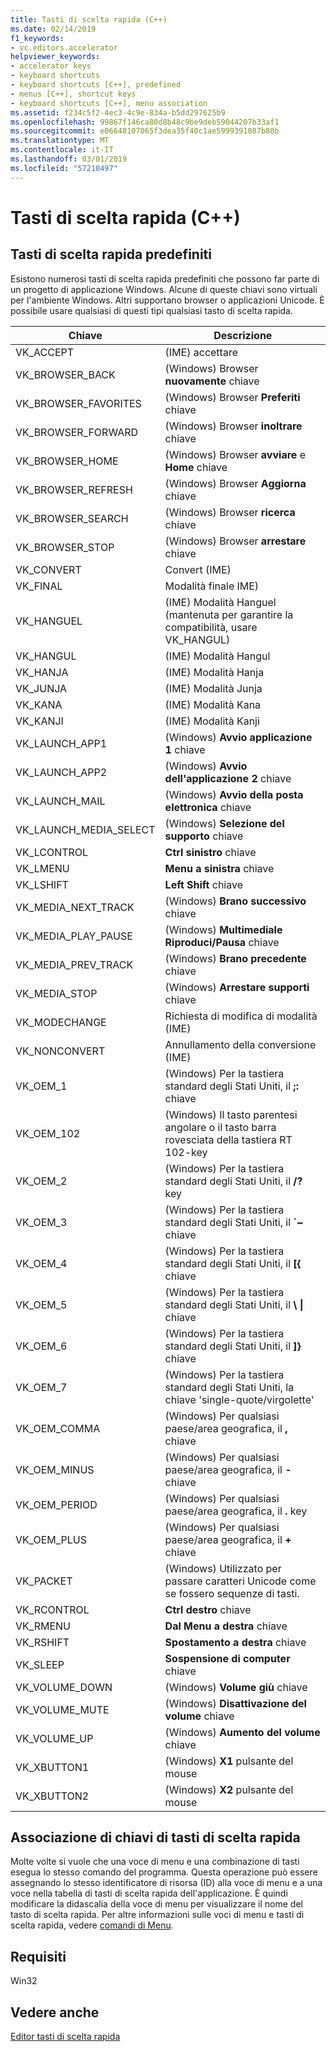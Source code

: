 ```yaml
---
title: Tasti di scelta rapida (C++)
ms.date: 02/14/2019
f1_keywords:
- vc.editors.accelerator
helpviewer_keywords:
- accelerator keys
- keyboard shortcuts
- keyboard shortcuts [C++], predefined
- menus [C++], shortcut keys
- keyboard shortcuts [C++], menu association
ms.assetid: f234c5f2-4ec3-4c9e-834a-b5dd297625b9
ms.openlocfilehash: 99867f146ca80d8b48c9be9deb59044207b33af1
ms.sourcegitcommit: e06648107065f3dea35f40c1ae5999391087b80b
ms.translationtype: MT
ms.contentlocale: it-IT
ms.lasthandoff: 03/01/2019
ms.locfileid: "57210497"
---
```

# <a name="accelerator-keys-c"></a>Tasti di scelta rapida (C++)

## <a name="predefined-accelerator-keys"></a>Tasti di scelta rapida predefiniti

Esistono numerosi tasti di scelta rapida predefiniti che possono far parte di un progetto di applicazione Windows. Alcune di queste chiavi sono virtuali per l'ambiente Windows. Altri supportano browser o applicazioni Unicode. È possibile usare qualsiasi di questi tipi qualsiasi tasto di scelta rapida.

|Chiave|Descrizione|
|---------|-----------------|
|VK_ACCEPT|(IME) accettare|
|VK_BROWSER_BACK|(Windows) Browser **nuovamente** chiave|
|VK_BROWSER_FAVORITES|(Windows) Browser **Preferiti** chiave|
|VK_BROWSER_FORWARD|(Windows) Browser **inoltrare** chiave|
|VK_BROWSER_HOME|(Windows) Browser **avviare** e **Home** chiave|
|VK_BROWSER_REFRESH|(Windows) Browser **Aggiorna** chiave|
|VK_BROWSER_SEARCH|(Windows) Browser **ricerca** chiave|
|VK_BROWSER_STOP|(Windows) Browser **arrestare** chiave|
|VK_CONVERT|Convert (IME)|
|VK_FINAL|Modalità finale IME)|
|VK_HANGUEL|(IME) Modalità Hanguel (mantenuta per garantire la compatibilità, usare VK_HANGUL)|
|VK_HANGUL|(IME) Modalità Hangul|
|VK_HANJA|(IME) Modalità Hanja|
|VK_JUNJA|(IME) Modalità Junja|
|VK_KANA|(IME) Modalità Kana|
|VK_KANJI|(IME) Modalità Kanji|
|VK_LAUNCH_APP1|(Windows) **Avvio applicazione 1** chiave|
|VK_LAUNCH_APP2|(Windows) **Avvio dell'applicazione 2** chiave|
|VK_LAUNCH_MAIL|(Windows) **Avvio della posta elettronica** chiave|
|VK_LAUNCH_MEDIA_SELECT|(Windows) **Selezione del supporto** chiave|
|VK_LCONTROL|**Ctrl sinistro** chiave|
|VK_LMENU|**Menu a sinistra** chiave|
|VK_LSHIFT|**Left Shift** chiave|
|VK_MEDIA_NEXT_TRACK|(Windows) **Brano successivo** chiave|
|VK_MEDIA_PLAY_PAUSE|(Windows) **Multimediale Riproduci/Pausa** chiave|
|VK_MEDIA_PREV_TRACK|(Windows) **Brano precedente** chiave|
|VK_MEDIA_STOP|(Windows) **Arrestare supporti** chiave|
|VK_MODECHANGE|Richiesta di modifica di modalità (IME)|
|VK_NONCONVERT|Annullamento della conversione (IME)|
|VK_OEM_1|(Windows) Per la tastiera standard degli Stati Uniti, il **;:** chiave|
|VK_OEM_102|(Windows) Il tasto parentesi angolare o il tasto barra rovesciata della tastiera RT 102-key|
|VK_OEM_2|(Windows) Per la tastiera standard degli Stati Uniti, il **/?** key|
|VK_OEM_3|(Windows) Per la tastiera standard degli Stati Uniti, il **`~** chiave|
|VK_OEM_4|(Windows) Per la tastiera standard degli Stati Uniti, il **[{** chiave|
|VK_OEM_5|(Windows) Per la tastiera standard degli Stati Uniti, il **\\ &#124;** chiave|
|VK_OEM_6|(Windows) Per la tastiera standard degli Stati Uniti, il **]}** chiave|
|VK_OEM_7|(Windows) Per la tastiera standard degli Stati Uniti, la chiave 'single-quote/virgolette'|
|VK_OEM_COMMA|(Windows) Per qualsiasi paese/area geografica, il **,** chiave|
|VK_OEM_MINUS|(Windows) Per qualsiasi paese/area geografica, il **-** chiave|
|VK_OEM_PERIOD|(Windows) Per qualsiasi paese/area geografica, il **.** key|
|VK_OEM_PLUS|(Windows) Per qualsiasi paese/area geografica, il **+** chiave|
|VK_PACKET|(Windows) Utilizzato per passare caratteri Unicode come se fossero sequenze di tasti.|
|VK_RCONTROL|**Ctrl destro** chiave|
|VK_RMENU|**Dal Menu a destra** chiave|
|VK_RSHIFT|**Spostamento a destra** chiave|
|VK_SLEEP|**Sospensione di computer** chiave|
|VK_VOLUME_DOWN|(Windows) **Volume giù** chiave|
|VK_VOLUME_MUTE|(Windows) **Disattivazione del volume** chiave|
|VK_VOLUME_UP|(Windows) **Aumento del volume** chiave|
|VK_XBUTTON1|(Windows) **X1** pulsante del mouse|
|VK_XBUTTON2|(Windows) **X2** pulsante del mouse|

## <a name="accelerator-key-association"></a>Associazione di chiavi di tasti di scelta rapida

Molte volte si vuole che una voce di menu e una combinazione di tasti esegua lo stesso comando del programma. Questa operazione può essere assegnando lo stesso identificatore di risorsa (ID) alla voce di menu e a una voce nella tabella di tasti di scelta rapida dell'applicazione. È quindi modificare la didascalia della voce di menu per visualizzare il nome del tasto di scelta rapida. Per altre informazioni sulle voci di menu e tasti di scelta rapida, vedere [comandi di Menu](../windows/associating-a-menu-command-with-an-accelerator-key.md).

## <a name="requirements"></a>Requisiti

Win32

## <a name="see-also"></a>Vedere anche

[Editor tasti di scelta rapida](../windows/accelerator-editor.md)<br/>